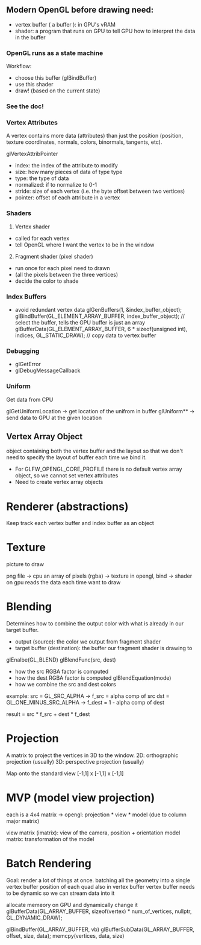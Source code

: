 ## Modern OpenGL before drawing need:
* vertex buffer ( a buffer ): in GPU's vRAM
* shader: a program that runs on GPU to tell GPU how to interpret the data in the buffer

### OpenGL runs as a state machine
Workflow:
- choose this buffer (glBindBuffer)
- use this shader
- draw! (based on the current state)

### See the doc!

### Vertex Attributes

A vertex contains more data (attributes) than just the position (position, texture coordinates, normals, colors, binormals, tangents, etc).

glVertexAttribPointer
 - index: the index of the attribute to modify
 - size: how many pieces of data of type type
 - type: the type of data
 - normalized: if to normalize to 0-1
 - stride: size of each vertex (i.e. the byte offset between two vertices)
 - pointer: offset of each attribute in a vertex

### Shaders

1) Vertex shader
- called for each vertex
- tell OpenGL where I want the vertex to be in the window
2) Fragment shader (pixel shader)
- run once for each pixel need to drawn
- (all the pixels between the three vertices)
- decide the color to shade

### Index Buffers
- avoid redundant vertex data
glGenBuffers(1, &index_buffer_object);
glBindBuffer(GL_ELEMENT_ARRAY_BUFFER, index_buffer_object); // select the buffer, tells the GPU buffer is just an array
glBufferData(GL_ELEMENT_ARRAY_BUFFER, 6 * sizeof(unsigned int), indices, GL_STATIC_DRAW); // copy data to vertex buffer

### Debugging
* glGetError
* glDebugMessageCallback

### Uniform
Get data from CPU

glGetUniformLocation -> get location of the unifrom in buffer
glUniform** -> send data to GPU at the given location

## Vertex Array Object
object containing both the vertex buffer and the layout so that we don't need to specify the layout of buffer each time we bind it.

- For GLFW_OPENGL_CORE_PROFILE there is no default vertex array object, so we cannot set vertex attributes
- Need to create vertex array objects

# Renderer (abstractions)

Keep track each vertex buffer and index buffer as an object

# Texture
picture to draw

png file -> cpu an array of pixels (rgba) -> texture in opengl, bind -> shader on gpu reads the data each time want to draw

# Blending

Determines how to combine the output color with what is already in our target buffer.
- output (source): the color we output from fragment shader
- target buffer (destination): the buffer our fragment shader is drawing to

glEnalbe(GL_BLEND)
glBlendFunc(src, dest)
- how the src RGBA factor is computed 
- how the dest RGBA factor is computed
glBlendEquation(mode)
- how we combine the src and dest colors

example:
src = GL_SRC_ALPHA -> f_src = alpha comp of src
dst = GL_ONE_MINUS_SRC_ALPHA -> f_dest = 1 - alpha comp of dest

result = src * f_src + dest * f_dest

# Projection
A matrix to project the vertices in 3D to the window.
2D: orthographic projection (usually)
3D: perspective projection (usually)

Map onto the standard view [-1,1] x [-1,1] x [-1,1]

# MVP (model view projection)
each is a 4x4 matrix -> opengl: projection * view * model
(due to column major matrix)

view matrix (imatrix): view of the camera, position + orientation
model matrix: transformation of the model

# Batch Rendering
Goal: render a lot of things at once.
batching all the geometry into a single vertex buffer
position of each quad also in vertex buffer
vertex buffer needs to be dynamic so we can stream data into it

allocate memeory on GPU and dynamically change it
glBufferData(GL_ARRAY_BUFFER, sizeof(vertex) * num_of_vertices, nullptr, GL_DYNAMIC_DRAW);

glBindBuffer(GL_ARRAY_BUFFER, vb)
glBufferSubData(GL_ARRAY_BUFFER, offset, size, data);
memcpy(vertices, data, size)
